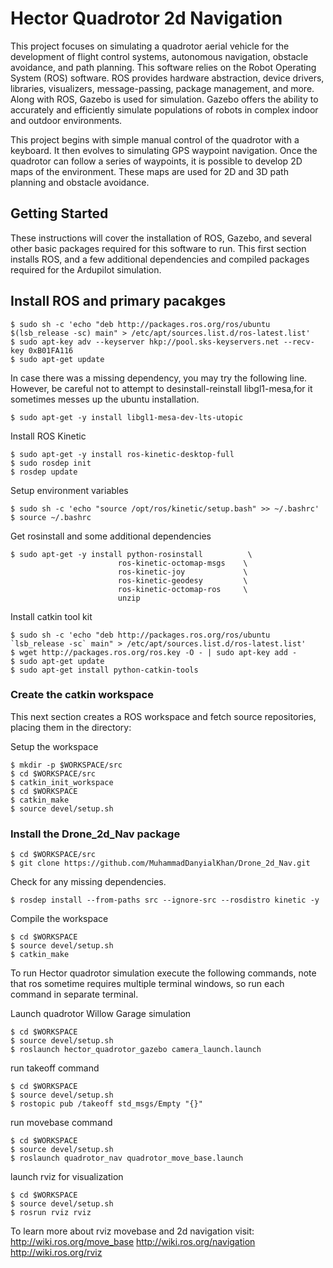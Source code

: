 # Hector Quadrotor 2d Navigation

This project focuses on simulating a quadrotor aerial vehicle for the development of flight control systems, autonomous navigation, obstacle avoidance, and path planning. This software relies on the Robot Operating System (ROS) software. ROS provides hardware abstraction, device drivers, libraries, visualizers, message-passing, package management, and more. Along with ROS, Gazebo is used for simulation. Gazebo offers the ability to accurately and efficiently simulate populations of robots in complex indoor and outdoor environments.

This project begins with simple manual control of the quadrotor with a keyboard. It then evolves to simulating GPS waypoint navigation. Once the quadrotor can follow a series of waypoints, it is possible to develop 2D maps of the environment. These maps are used for 2D and 3D path planning and obstacle avoidance.
## Getting Started

These instructions will cover the installation of ROS, Gazebo, and several other basic packages required for this software to run.
This first section installs ROS, and a few additional dependencies and compiled packages required for the Ardupilot simulation.

## Install ROS and primary pacakges

```
$ sudo sh -c 'echo "deb http://packages.ros.org/ros/ubuntu $(lsb_release -sc) main" > /etc/apt/sources.list.d/ros-latest.list'
$ sudo apt-key adv --keyserver hkp://pool.sks-keyservers.net --recv-key 0xB01FA116
$ sudo apt-get update
```
In case there was a missing dependency, you may try the following line. However, be careful not to attempt to desinstall-reinstall libgl1-mesa,for it sometimes messes up the ubuntu installation.
```
$ sudo apt-get -y install libgl1-mesa-dev-lts-utopic
```
Install ROS Kinetic
```
$ sudo apt-get -y install ros-kinetic-desktop-full
$ sudo rosdep init
$ rosdep update
```
Setup environment variables
```
$ sudo sh -c 'echo "source /opt/ros/kinetic/setup.bash" >> ~/.bashrc'
$ source ~/.bashrc
```
Get rosinstall and some additional dependencies

```
$ sudo apt-get -y install python-rosinstall          \
                        ros-kinetic-octomap-msgs    \
                        ros-kinetic-joy             \
                        ros-kinetic-geodesy         \
                        ros-kinetic-octomap-ros     \
			            unzip
```
Install catkin tool kit

```
$ sudo sh -c 'echo "deb http://packages.ros.org/ros/ubuntu `lsb_release -sc` main" > /etc/apt/sources.list.d/ros-latest.list'
$ wget http://packages.ros.org/ros.key -O - | sudo apt-key add -
$ sudo apt-get update
$ sudo apt-get install python-catkin-tools
```

### Create the catkin workspace
This next section creates a ROS workspace and fetch source repositories, placing them in the directory:

Setup the workspace
```
$ mkdir -p $WORKSPACE/src
$ cd $WORKSPACE/src
$ catkin_init_workspace
$ cd $WORKSPACE
$ catkin_make
$ source devel/setup.sh
 ```

### Install the Drone_2d_Nav package

```
$ cd $WORKSPACE/src
$ git clone https://github.com/MuhammadDanyialKhan/Drone_2d_Nav.git
```
Check for any missing dependencies.
```
$ rosdep install --from-paths src --ignore-src --rosdistro kinetic -y
```

Compile the workspace

```
$ cd $WORKSPACE
$ source devel/setup.sh
$ catkin_make
```
To run Hector quadrotor simulation execute the following commands, note that ros sometime requires multiple 
terminal windows, so run each command in separate terminal.

Launch quadrotor Willow Garage simulation 
```
$ cd $WORKSPACE
$ source devel/setup.sh
$ roslaunch hector_quadrotor_gazebo camera_launch.launch 
```
run takeoff command
```
$ cd $WORKSPACE
$ source devel/setup.sh
$ rostopic pub /takeoff std_msgs/Empty "{}"
```
run movebase command
```
$ cd $WORKSPACE
$ source devel/setup.sh
$ roslaunch quadrotor_nav quadrotor_move_base.launch
```
launch rviz for visualization
```
$ cd $WORKSPACE
$ source devel/setup.sh
$ rosrun rviz rviz
```
To learn more about rviz movebase and 2d navigation visit:
http://wiki.ros.org/move_base
http://wiki.ros.org/navigation
http://wiki.ros.org/rviz


